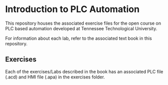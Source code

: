 # Introduction to PLC Automation

This repository houses the associated exercise files for the open course on PLC based automation developed at Tennessee Technological University.

For information about each lab, refer to the associated text book in this repository. 

## Exercises

Each of the exercises/Labs described in the book has an associated PLC file (.acd) and HMI file (.apa) in the exercises folder.
